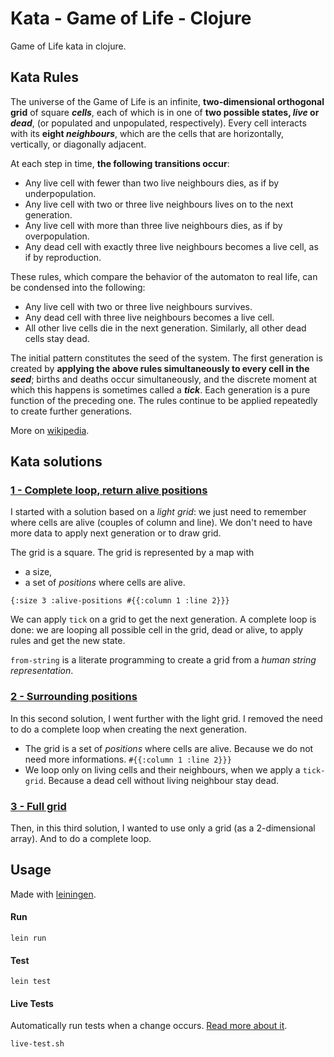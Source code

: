 # Kata - Game of Life - Clojure
Game of Life kata in clojure.

## Kata Rules

The universe of the Game of Life is an infinite, **two-dimensional orthogonal grid** of square ***cells***, each of which is in one of **two possible states, *live* or *dead***, (or populated and unpopulated, respectively). Every cell interacts with its **eight *neighbours***, which are the cells that are horizontally, vertically, or diagonally adjacent. 

At each step in time, **the following transitions occur**:
- Any live cell with fewer than two live neighbours dies, as if by underpopulation.
- Any live cell with two or three live neighbours lives on to the next generation.
- Any live cell with more than three live neighbours dies, as if by overpopulation.
- Any dead cell with exactly three live neighbours becomes a live cell, as if by reproduction.


These rules, which compare the behavior of the automaton to real life, can be condensed into the following:
- Any live cell with two or three live neighbours survives.
- Any dead cell with three live neighbours becomes a live cell.
- All other live cells die in the next generation. Similarly, all other dead cells stay dead.

The initial pattern constitutes the seed of the system. The first generation is created by **applying the above rules simultaneously to every cell in the *seed***; births and deaths occur simultaneously, and the discrete moment at which this happens is sometimes called a ***tick***. Each generation is a pure function of the preceding one. The rules continue to be applied repeatedly to create further generations.

More on [wikipedia](https://en.wikipedia.org/wiki/Conway%27s_Game_of_Life).

## Kata solutions

### [1 - Complete loop, return alive positions](/1-complete-loop-alive-positions)

I started with a solution based on a *light grid*: we just need to remember where cells are alive (couples of column and line). We don't need to have more data to apply next generation or to draw grid.

The grid is a square. The grid is represented by a map with
- a size,
- a set of *positions* where cells are alive.

`{:size 3 :alive-positions #{{:column 1 :line 2}}}`

We can apply `tick` on a grid to get the next generation. A complete loop is done: we are looping all possible cell in the grid, dead or alive, to apply rules and get the new state.

`from-string` is a literate programming to create a grid from a *human string representation*.

### [2 - Surrounding positions](/2-surrounding-positions)

In this second solution, I went further with the light grid. I removed the need to do a complete loop when creating the next generation.

- The grid is a set of *positions* where cells are alive. Because we do not need more informations. `#{{:column 1 :line 2}}}`
- We loop only on living cells and their neighbours, when we apply a `tick-grid`. Because a dead cell without living neighbour stay dead.

### [3 - Full grid](/3-full-grid)

Then, in this third solution, I wanted to use only a grid (as a 2-dimensional array). And to do a complete loop. 

## Usage

Made with [leiningen](https://leiningen.org/).

#### Run

`lein run`

#### Test

`lein test`

#### Live Tests

Automatically run tests when a change occurs. [Read more about it](https://medium.com/@chapuyj/automatically-run-tests-when-a-change-occurs-9bae2140586b).

`live-test.sh`
